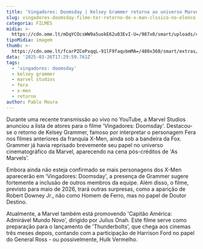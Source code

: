 ```yaml
---
title: 'Vingadores: Doomsday | Kelsey Grammer retorna ao universo Marvel'
slug: vingadores-doomsday-filme-ter-retorno-de-x-man-clssico-no-elenco
categoria: FILMES
midia: >-
  https://cdn.ome.lt/mDqYCOcsWW9a5uokE62u03EvI-U=/987x0/smart/uploads/conteudo/fotos/02_zXY7Ah4.jpg
tipoMidia: imagem
thumb: >-
  https://cdn.ome.lt/fcarPZCePxqqL-91lF9faqvbmMA=/480x360/smart/extras/conteudos/01_7GsxFrJ.jpg
data: '2025-03-26T17:29:59.761Z'
tags:
  - 'vingadores: doomsday'
  - kelsey grammer
  - marvel studios
  - fera
  - x-men
  - retorno
author: Pablo Moura
---
```


Durante uma recente transmissão ao vivo no YouTube, a Marvel Studios anunciou a lista de atores para o filme 'Vingadores: Doomsday'. Destacou-se o retorno de Kelsey Grammer, famoso por interpretar o personagem Fera nos filmes anteriores da franquia X-Men, ainda sob a bandeira da Fox. Grammer já havia reprisado brevemente seu papel no universo cinematográfico da Marvel, aparecendo na cena pós-créditos de 'As Marvels'.

Embora ainda não esteja confirmado se mais personagens dos X-Men aparecerão em 'Vingadores: Doomsday', a presença de Grammer sugere fortemente a inclusão de outros membros da equipe. Além disso, o filme, previsto para maio de 2026, trará outras surpresas, como a aparição de Robert Downey Jr., não como Homem de Ferro, mas no papel de Doutor Destino.

Atualmente, a Marvel também está promovendo 'Capitão América: Admirável Mundo Novo', dirigido por Julius Onah. Este filme serve como preparação para o lançamento de 'Thunderbolts', que chega aos cinemas três meses depois, contando com a participação de Harrison Ford no papel do General Ross - ou possivelmente, Hulk Vermelho.
